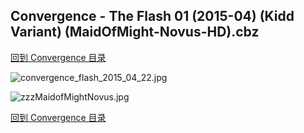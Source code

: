## Convergence - The Flash 01 (2015-04) (Kidd Variant) (MaidOfMight-Novus-HD).cbz


[回到 Convergence 目录](https://github.com/alicewish/markdown/blob/master/series/Convergence.md)


![convergence_flash_2015_04_22.jpg](https://wx1.sinaimg.cn/large/6a9fdecagy1fqg42b4r8uj21hc29x1kx.jpg)

![zzzMaidofMightNovus.jpg](https://wx1.sinaimg.cn/large/6a9fdecagy1fq32zs8sboj21hc0zhgyc.jpg)

[回到 Convergence 目录](https://github.com/alicewish/markdown/blob/master/series/Convergence.md)


